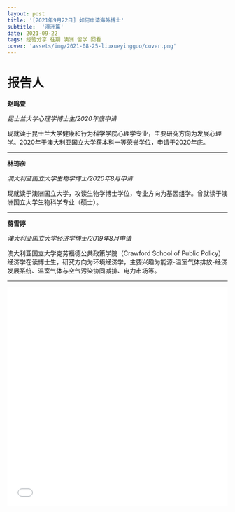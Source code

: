 ```yaml
---
layout: post
title: '[2021年9月22日] 如何申请海外博士'
subtitle:  '澳洲篇'
date: 2021-09-22
tags: 经验分享 往期 澳洲 留学 回看
cover: 'assets/img/2021-08-25-liuxueyingguo/cover.png'
---
```


# 报告人

**赵鸣萱**

*昆士兰大学心理学博士生/2020年底申请*

现就读于昆士兰大学健康和行为科学学院心理学专业，主要研究方向为发展心理学。2020年于澳大利亚国立大学获本科一等荣誉学位，申请于2020年底。

----------

**林筠彦**

*澳大利亚国立大学生物学博士/2020年8月申请*

现就读于澳洲国立大学，攻读生物学博士学位，专业方向为基因组学。曾就读于澳洲国立大学生物科学专业（硕士）。

-----------

**蒋雪婷**

*澳大利亚国立大学经济学博士/2019年8月申请*

澳大利亚国立大学克劳福德公共政策学院（Crawford School of Public Policy）经济学在读博士生，研究方向为环境经济学，主要兴趣为能源-温室气体排放-经济发展系统、温室气体与空气污染协同减排、电力市场等。


---------------

<iframe style="width: 100%;height: 500px;" src="//player.bilibili.com/player.html?aid=378175475&bvid=BV1if4y1w7hS&cid=412875370&page=1" scrolling="no" border="0" frameborder="no" framespacing="0" allowfullscreen="true"> </iframe>